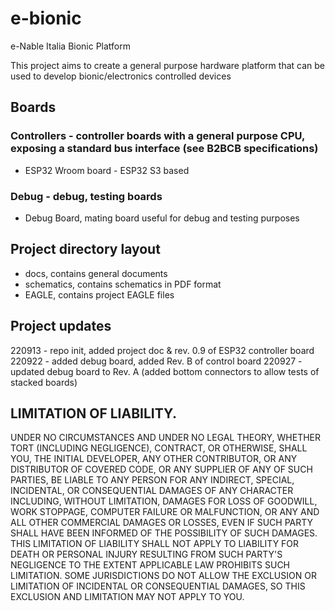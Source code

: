 # e-bionic
e-Nable Italia Bionic Platform

This project aims to create a general purpose hardware platform that can be used to develop bionic/electronics controlled devices

## Boards
### Controllers - controller boards with a general purpose CPU, exposing a standard bus interface (see B2BCB specifications)
* ESP32 Wroom board - ESP32 S3 based 

### Debug - debug, testing boards
* Debug Board, mating board useful for debug and testing purposes

## Project directory layout
- docs, contains general documents
- schematics,  contains schematics in PDF format
- EAGLE, contains project EAGLE files

## Project updates
220913 - repo init, added project doc & rev. 0.9 of ESP32 controller board
220922 - added debug board, added Rev. B of control board
220927 - updated debug board to Rev. A (added bottom connectors to allow tests of stacked boards)

## LIMITATION OF LIABILITY.
UNDER NO CIRCUMSTANCES AND UNDER NO LEGAL THEORY, WHETHER TORT (INCLUDING NEGLIGENCE), CONTRACT, OR OTHERWISE, SHALL YOU, THE INITIAL DEVELOPER, ANY OTHER CONTRIBUTOR, OR ANY DISTRIBUTOR OF COVERED CODE, OR ANY SUPPLIER OF ANY OF SUCH PARTIES, BE LIABLE TO ANY PERSON FOR ANY INDIRECT, SPECIAL, INCIDENTAL, OR CONSEQUENTIAL DAMAGES OF ANY CHARACTER INCLUDING, WITHOUT LIMITATION, DAMAGES FOR LOSS OF GOODWILL, WORK STOPPAGE, COMPUTER FAILURE OR MALFUNCTION, OR ANY AND ALL OTHER COMMERCIAL DAMAGES OR LOSSES, EVEN IF SUCH PARTY SHALL HAVE BEEN INFORMED OF THE POSSIBILITY OF SUCH DAMAGES. THIS LIMITATION OF LIABILITY SHALL NOT APPLY TO LIABILITY FOR DEATH OR PERSONAL INJURY RESULTING FROM SUCH PARTY'S NEGLIGENCE TO THE EXTENT APPLICABLE LAW PROHIBITS SUCH LIMITATION. SOME JURISDICTIONS DO NOT ALLOW THE EXCLUSION OR LIMITATION OF INCIDENTAL OR CONSEQUENTIAL DAMAGES, SO THIS EXCLUSION AND LIMITATION MAY NOT APPLY TO YOU.

